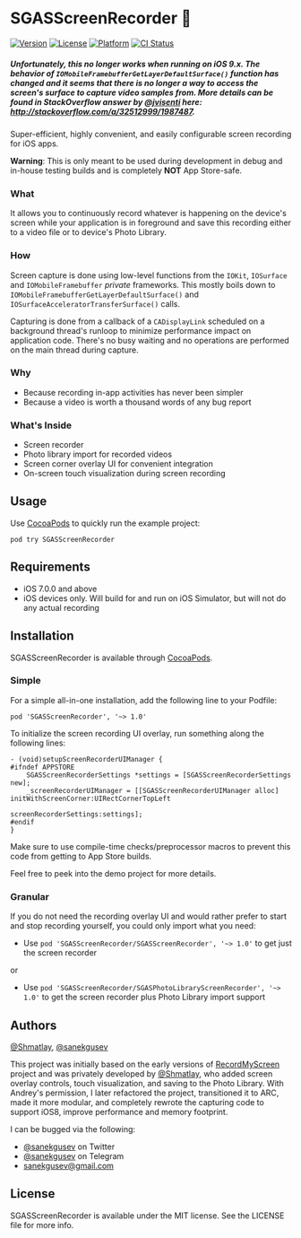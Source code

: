 # SGASScreenRecorder :movie_camera:

[![Version](https://img.shields.io/cocoapods/v/SGASScreenRecorder.svg?style=flat)](http://cocoapods.org/pods/SGASScreenRecorder)
[![License](https://img.shields.io/cocoapods/l/SGASScreenRecorder.svg?style=flat)](http://cocoapods.org/pods/SGASScreenRecorder)
[![Platform](https://img.shields.io/cocoapods/p/SGASScreenRecorder.svg?style=flat)](http://cocoapods.org/pods/SGASScreenRecorder)
[![CI Status](http://img.shields.io/travis/sanekgusev/SGASScreenRecorder.svg?style=flat)](https://travis-ci.org/sanekgusev/SGASScreenRecorder)

##### Unfortunately, this no longer works when running on iOS 9.x. The behavior of `IOMobileFramebufferGetLayerDefaultSurface()` function has changed and it seems that there is no longer a way to access the screen's surface to capture video samples from. More details can be found in StackOverflow answer by [@jvisenti](https://github.com/jvisenti) here: http://stackoverflow.com/a/32512999/1987487.

Super-efficient, highly convenient, and easily configurable screen recording for iOS apps.

**Warning**: This is only meant to be used during development in debug and in-house testing builds and is completely **NOT** App Store-safe.

### What

It allows you to continuously record whatever is happening on the device's screen while your application is in foreground and save this recording either to a video file or to device's Photo Library.

### How

Screen capture is done using low-level functions from the `IOKit`, `IOSurface` and `IOMobileFramebuffer` *private* frameworks. This mostly boils down to `IOMobileFramebufferGetLayerDefaultSurface()` and `IOSurfaceAcceleratorTransferSurface()` calls.

Capturing is done from a callback of a `CADisplayLink` scheduled on a background thread's runloop to minimize performance impact on application code. There's no busy waiting and no operations are performed on the main thread during capture.

### Why

* Because recording in-app activities has never been simpler
* Because a video is worth a thousand words of any bug report

### What's Inside

* Screen recorder
* Photo library import for recorded videos
* Screen corner overlay UI for convenient integration
* On-screen touch visualization during screen recording

## Usage

Use [CocoaPods](http://cocoapods.org) to quickly run the example project:

	pod try SGASScreenRecorder


## Requirements

* iOS 7.0.0 and above
* iOS devices only. Will build for and run on iOS Simulator, but will not do any actual recording


## Installation

SGASScreenRecorder is available through [CocoaPods](http://cocoapods.org).

### Simple

For a simple all-in-one installation, add the following line to your Podfile:

    pod 'SGASScreenRecorder', '~> 1.0'

To initialize the screen recording UI overlay, run something along the following lines:

```objc
- (void)setupScreenRecorderUIManager {
#ifndef APPSTORE
    SGASScreenRecorderSettings *settings = [SGASScreenRecorderSettings new];
    _screenRecorderUIManager = [[SGASScreenRecorderUIManager alloc] initWithScreenCorner:UIRectCornerTopLeft
                                                                  screenRecorderSettings:settings];
#endif
}
```

Make sure to use compile-time checks/preprocessor macros to prevent this code from getting to App Store builds.

Feel free to peek into the demo project for more details.

### Granular

If you do not need the recording overlay UI and would rather prefer to start and stop recording yourself, you could only import what you need:

* Use `pod 'SGASScreenRecorder/SGASScreenRecorder', '~> 1.0'` to get just the screen recorder

or

* Use `pod 'SGASScreenRecorder/SGASPhotoLibraryScreenRecorder', '~> 1.0'` to get the screen recorder plus Photo Library import support


## Authors

[@Shmatlay](https://github.com/Shmatlay), [@sanekgusev](https://github.com/sanekgusev)

This project was initially based on the early versions of [RecordMyScreen](https://github.com/coolstar/RecordMyScreen) project and was privately developed by [@Shmatlay](https://github.com/Shmatlay), who added screen overlay controls, touch visualization, and saving to the Photo Library. With Andrey's permission, I later refactored the project, transitioned it to ARC, made it more modular, and completely rewrote the capturing code to support iOS8, improve performance and memory footprint.

I can be bugged via the following:

* [@sanekgusev](https://twitter.com/sanekgusev) on Twitter
* [@sanekgusev](https://telegram.me/sanekgusev) on Telegram
* [sanekgusev@gmail.com](mailto:sanekgusev@gmail.com)


## License

SGASScreenRecorder is available under the MIT license. See the LICENSE file for more info.

